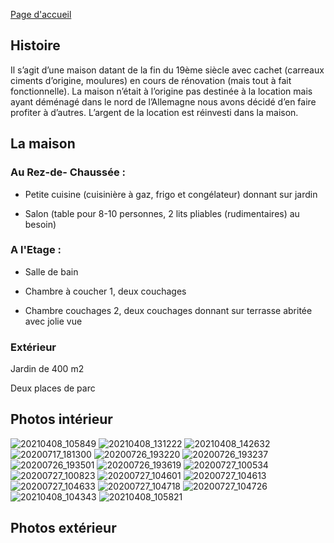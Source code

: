 

[Page d'accueil](https://audreyburki.github.io/Maison/)


## Histoire
Il s’agit d’une maison datant de la fin du 19ème siècle avec cachet (carreaux ciments d’origine, moulures) en cours de rénovation (mais tout à fait fonctionnelle). La maison n’était à l’origine pas destinée à la location mais ayant déménagé dans le nord de l’Allemagne nous avons décidé d’en faire profiter à d’autres. L’argent de la location est réinvesti dans la maison.


## La maison

### Au Rez-de- Chaussée : 

-	Petite cuisine (cuisinière à gaz, frigo et congélateur) donnant sur jardin 

-	Salon (table pour 8-10 personnes, 2 lits pliables (rudimentaires) au besoin)

### A l'Etage : 

-	Salle de bain

-	Chambre à coucher 1, deux couchages

-	Chambre couchages 2, deux couchages  donnant sur terrasse abritée avec jolie vue

### Extérieur

Jardin de 400 m2

Deux places de parc

## Photos intérieur

![20210408_105849](https://user-images.githubusercontent.com/28299451/129482730-d3f1b1a6-3c77-4b31-9887-6d404312738f.jpg)
![20210408_131222](https://user-images.githubusercontent.com/28299451/129482742-8db8150c-e006-4e7e-8f1d-13607d81cfeb.jpg)
![20210408_142632](https://user-images.githubusercontent.com/28299451/129482764-c813a74c-b738-4cf0-b46c-c5a43b648e03.jpg)
![20200717_181300](https://user-images.githubusercontent.com/28299451/129482780-a2f6ab48-cc02-4cd1-83f0-9c8c010ed30d.jpg)
![20200726_193220](https://user-images.githubusercontent.com/28299451/129482800-6f08e7cf-ecf9-493b-afed-2b3f30b0e4ec.jpg)
![20200726_193237](https://user-images.githubusercontent.com/28299451/129482804-86602e3a-ce44-49d5-af20-b0efc02515cc.jpg)
![20200726_193501](https://user-images.githubusercontent.com/28299451/129482813-3b4c0496-e47d-4d6f-aeed-11161f640feb.jpg)
![20200726_193619](https://user-images.githubusercontent.com/28299451/129482816-2e408e37-6108-4d8a-904d-c6d8098fcd7f.jpg)
![20200727_100534](https://user-images.githubusercontent.com/28299451/129482821-a8f0b4d4-654a-4047-a9ed-d54c3bad513a.jpg)
![20200727_100823](https://user-images.githubusercontent.com/28299451/129482835-c2ddb035-3bc2-4b56-98ac-52df9d4cc8e4.jpg)
![20200727_104601](https://user-images.githubusercontent.com/28299451/129482845-d1e1b2c4-eb90-4cd9-a973-ed34fe437be1.jpg)
![20200727_104613](https://user-images.githubusercontent.com/28299451/129482852-acc69cf5-e363-4e5e-a705-a215de0bc440.jpg)
![20200727_104633](https://user-images.githubusercontent.com/28299451/129482855-c393fc6d-cf60-4d0a-81af-34fc6bf553c8.jpg)
![20200727_104718](https://user-images.githubusercontent.com/28299451/129482861-13e67be7-5a53-4475-9aa2-bb05689918f8.jpg)
![20200727_104726](https://user-images.githubusercontent.com/28299451/129482868-e08b2b0c-b7c9-42e6-b087-28de3f8a1493.jpg)
![20210408_104343](https://user-images.githubusercontent.com/28299451/129482875-5dac106a-c53f-4714-8e06-426981c937a9.jpg)
![20210408_105821](https://user-images.githubusercontent.com/28299451/129482907-cef3e02f-b4b4-4a1c-9c39-ea949ad11a8a.jpg)


## Photos extérieur

